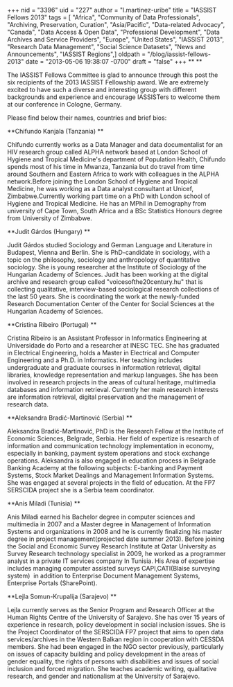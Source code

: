 +++
nid = "3396"
uid = "227"
author = "l.martinez-uribe"
title = "IASSIST Fellows 2013"
tags = [ "Africa", "Community of Data Professionals", "Archiving, Preservation, Curation", "Asia/Pacific", "Data-related Advocacy", "Canada", "Data Access & Open Data", "Professional Development", "Data Archives and Service Providers", "Europe", "United States", "IASSIST 2013", "Research Data Management", "Social Science Datasets", "News and Announcements", "IASSIST Regions",]
oldpath = "/blog/iassist-fellows-2013"
date = "2013-05-06 19:38:07 -0700"
draft = "false"
+++
** **

The IASSIST Fellows Committee is glad to announce through this post the
six recipients of the 2013 IASSIST Fellowship award. We are extremely
excited to have such a diverse and interesting group with different
backgrounds and experience and encourage IASSISTers to welcome them at
our conference in Cologne, Germany.

Please find below their names, countries and brief bios:

**Chifundo Kanjala (Tanzania) **

Chifundo currently works as a Data Manager and data documentalist for an
HIV research group called ALPHA network based at London School of
Hygiene and Tropical Medicine's department of Population Health,
Chifundo spends most of his time in Mwanza, Tanzania but do travel from
time around Southern and Eastern Africa to work with colleagues in the
ALPHA network.Before joining the London School of Hygiene and Tropical
Medicine, he was working as a Data analyst consultant at Unicef,
Zimbabwe.Currently working part time on a PhD with London school of
Hygiene and Tropical Medicine. He has an MPhil in Demography from
university of Cape Town, South Africa and a BSc Statistics Honours
degree from University of Zimbabwe.


**Judit Gárdos (Hungary) **

Judit Gárdos studied Sociology and German Language and Literature in
Budapest, Vienna and Berlin. She is PhD-candidate in sociology, with a
topic on the philosophy, sociology and anthropology of quantitative
sociology. She is young researcher at the Institute of Sociology of the
Hungarian Academy of Sciences. Judit has been working at the digital
archive and research group called "voicesofthe20century.hu" that is
collecting qualitative, interview-based sociological research
collections of the last 50 years. She is coordinating the work at the
newly-funded Research Documentation Center of the Center for Social
Sciences at the Hungarian Academy of Sciences.


**Cristina Ribeiro (Portugal) **

Cristina Ribeiro is an Assistant Professor in Informatics Engineering at
Universidade do Porto and a researcher at INESC TEC. She has graduated
in Electrical Engineering, holds a Master in Electrical and Computer
Engineering and a Ph.D. in Informatics. Her teaching includes
undergraduate and graduate courses in information retrieval, digital
libraries, knowledge representation and markup languages. She has been
involved in research projects in the areas of cultural heritage,
multimedia databases and information retrieval. Currently her main
research interests are information retrieval, digital preservation and
the management of research data.


**Aleksandra Bradić-Martinović (Serbia) **

Aleksandra Bradić-Martinović, PhD is the Research Fellow at the
Institute of Economic Sciences, Belgrade, Serbia. Her field of expertize
is research of information and communication technology implementation
in economy, especially in banking, payment system operations and stock
exchange operations. Aleksandra is also engaged in education process in
Belgrade Banking Academy at the following subjects: E-banking and
Payment Systems, Stock Market Dealings and Management Information
Systems. She was engaged at several projects in the field of education.
At the FP7 SERSCIDA project she is a Serbia team coordinator.


**Anis Miladi (Tunisia) **

Anis Miladi earned his Bachelor degree in computer sciences and
multimedia in 2007 and a Master degree in Management of Information
Systems and organizations in 2008 and he is currently finalizing his
master degree in project management(projected date summer 2013). Before
joining the Social and Economic Survey Research Institute at Qatar
University as Survey Research technology specialist in 2009, he worked
as a programmer analyst in a private IT services company In Tunisia. His
Area of expertise includes managing computer assisted surveys
CAPI,CATI(Blaise surveying system)  in addition to Enterprise Document
Management Systems, Enterprise Portals (SharePoint).


**Lejla Somun-Krupalija (Sarajevo) **

Lejla currently serves as the Senior Program and Research Officer at the
Human Rights Centre of the University of Sarajevo. She has over 15 years
of experience in research, policy development in social inclusion
issues. She is the Project Coordinator of the SERSCIDA FP7 project that
aims to open data services/archives in the Western Balkan region in
cooperation with CESSDA members. She had been engaged in the NGO sector
previously, particularly on issues of capacity building and policy
development in the areas of gender equality, the rights of persons with
disabilities and issues of social inclusion and forced migration. She
teaches academic writing, qualitative research, and gender and
nationalism at the University of Sarajevo. 

